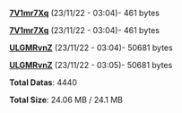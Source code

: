 [**7V1mr7Xq**](/data/7V1mr7Xq.txt) (23/11/22 - 03:04)- 461 bytes

[**7V1mr7Xq**](/data/7V1mr7Xq.txt) (23/11/22 - 03:04)- 461 bytes

[**ULGMRvnZ**](/data/ULGMRvnZ.txt) (23/11/22 - 03:04)- 50681 bytes

[**ULGMRvnZ**](/data/ULGMRvnZ.txt) (23/11/22 - 03:05)- 50681 bytes

**Total Datas**: 4440

**Total Size**: 24.06 MB / 24.1 MB